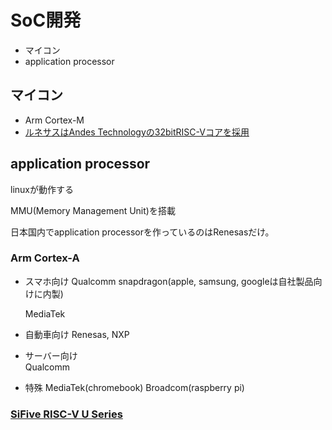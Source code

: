 # SoC開発
- マイコン
- application processor

## マイコン
- Arm Cortex-M
- [ルネサスはAndes Technologyの32bitRISC-Vコアを採用](https://xtech.nikkei.com/atcl/nxt/news/18/08867/)                 

## application processor
linuxが動作する

MMU(Memory Management Unit)を搭載 

日本国内でapplication processorを作っているのはRenesasだけ。                                                            
### Arm Cortex-A                                                                                                        
- スマホ向け
  Qualcomm snapdragon(apple, samsung, googleは自社製品向けに内製)     
  
  MediaTek
  
- 自動車向け
  Renesas, NXP
  
- サーバー向け                                                                                                     
  Qualcomm
- 特殊
  MediaTek(chromebook)
  Broadcom(raspberry pi)

### [SiFive RISC-V U Series](https://www.sifive.com/core-designer)
